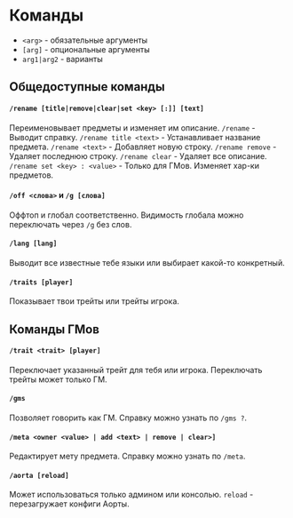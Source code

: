 # Команды
- `<arg>` - обязательные аргументы
- `[arg]` - опциональные аргументы
- `arg1|arg2` - варианты

## Общедоступные команды
#### `/rename [title|remove|clear|set <key> [:]] [text]`
Переименовывает предметы и изменяет им описание.
`/rename` - Выводит справку.
`/rename title <text>` - Устанавливает название предмета.
`/rename <text>` - Добавляет новую строку.
`/rename remove` - Удаляет последнюю строку.
`/rename clear` - Удаляет все описание.
`/rename set <key> : <value>` - Только для ГМов. Изменяет хар-ки предметов.

#### `/off <слова>` и `/g [слова]`
Оффтоп и глобал соответственно. Видимость глобала можно переключать через `/g` без слов.

#### `/lang [lang]`
Выводит все известные тебе языки или выбирает какой-то конкретный.

#### `/traits [player]`
Показывает твои трейты или трейты игрока.

## Команды ГМов
#### `/trait <trait> [player]`
Переключает указанный трейт для тебя или игрока.
Переключать трейты может только ГМ.

#### `/gms`
Позволяет говорить как ГМ. Справку можно узнать по `/gms ?`.

#### `/meta <owner <value> | add <text> | remove | clear>]`
Редактирует мету предмета. Справку можно узнать по `/meta`.

#### `/aorta [reload]`
Может использоваться только админом или консолью.
`reload` - перезагружает конфиги Аорты.